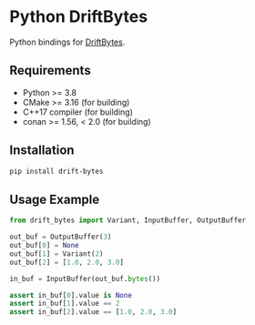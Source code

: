 # Python DriftBytes

Python bindings for [DriftBytes](https://github.com/panda-official/DriftBytes).

## Requirements

* Python >= 3.8
* CMake >= 3.16 (for building)
* C++17 compiler (for building)
* conan >= 1.56, < 2.0 (for building)

## Installation

```bash
pip install drift-bytes
```

## Usage Example

```python
from drift_bytes import Variant, InputBuffer, OutputBuffer

out_buf = OutputBuffer(3)
out_buf[0] = None
out_buf[1] = Variant(2)
out_buf[2] = [1.0, 2.0, 3.0]

in_buf = InputBuffer(out_buf.bytes())

assert in_buf[0].value is None
assert in_buf[1].value == 2
assert in_buf[2].value == [1.0, 2.0, 3.0]
```
